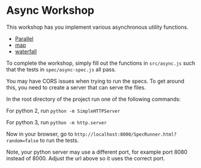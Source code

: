 # Async Workshop

This workshop has you implement various asynchronous utility functions.

* [Parallel](https://caolan.github.io/async/v3/docs.html#parallel)
* [map](https://caolan.github.io/async/v3/docs.html#map)
* [waterfall](https://caolan.github.io/async/v3/docs.html#waterfall)

To complete the workshop, simply fill out the functions in `src/async.js` such that the tests in `spec/async-spec.js` all pass.

You may have CORS issues when trying to run the specs. To get around this, you need to create a server that can serve the files.

In the root directory of the project run one of the following commands:

For python 2, run `python -m SimpleHTTPServer`

For python 3, run `python -m http.server`

Now in your browser, go to `http://localhost:8000/SpecRunner.html?random=false` to run the tests.

Note, your python server may use a different port, for example port 8080 instead of 8000. Adjust the url above so it uses the correct port.
